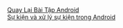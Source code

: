 [Quay Lại Bài Tập Android](https://github.com/nguyenvogiahuy/hello)
</br>
[Sự kiện và xử lý sự kiện trong Android](https://github.com/nguyenvogiahuy/BaiTap-Su-ly-su-kien)

